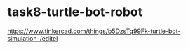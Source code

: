 # task8-turtle-bot-robot
https://www.tinkercad.com/things/b5DzsTq99Fk-turtle-bot-simulation-/editel
